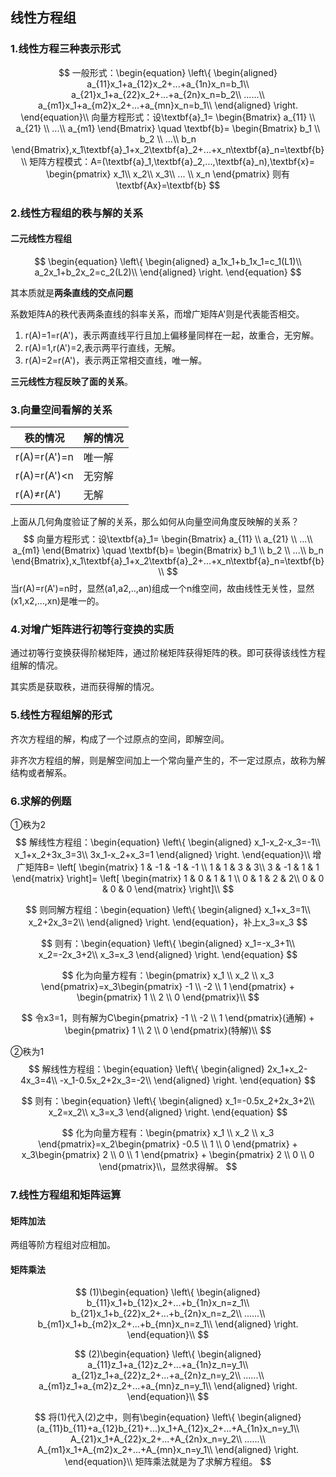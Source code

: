 ## 线性方程组

### 1.线性方程三种表示形式

$$
一般形式：\begin{equation}
\left\{                   
\begin{aligned}
a_{11}x_1+a_{12}x_2+...+a_{1n}x_n=b_1\\
a_{21}x_1+a_{22}x_2+...+a_{2n}x_n=b_2\\
......\\
a_{m1}x_1+a_{m2}x_2+...+a_{mn}x_n=b_1\\
\end{aligned}
\right.
\end{equation}\\
向量方程形式：设\textbf{a}_1=
\begin{Bmatrix}
   a_{11} \\
   a_{21} \\
   ...\\
   a_{m1}
  \end{Bmatrix} \quad
  \textbf{b}=
\begin{Bmatrix}
   b_1 \\
   b_2 \\
   ...\\
   b_n
  \end{Bmatrix},x_1\textbf{a}_1+x_2\textbf{a}_2+...+x_n\textbf{a}_n=\textbf{b}\\
  矩阵方程模式：A=(\textbf{a}_1,\textbf{a}_2,...,\textbf{a}_n),\textbf{x}=
  \begin{pmatrix} x_1\\ x_2\\ x_3\\ ... \\ x_n \end{pmatrix}
  则有\textbf{Ax}=\textbf{b}
$$

### 2.线性方程组的秩与解的关系

#### 二元线性方程组

$$
\begin{equation}
\left\{                 
\begin{aligned}
a_1x_1+b_1x_1=c_1(L1)\\
a_2x_1+b_2x_2=c_2(L2)\\
\end{aligned}
\right.
\end{equation}
$$

其本质就是**两条直线的交点问题**

系数矩阵A的秩代表两条直线的斜率关系，而增广矩阵A'则是代表能否相交。

1. r(A)=1=r(A')，表示两直线平行且加上偏移量同样在一起，故重合，无穷解。
2. r(A)=1,r(A')=2,表示两平行直线，无解。
3. r(A)=2=r(A')，表示两正常相交直线，唯一解。

**三元线性方程反映了面的关系**。

### 3.向量空间看解的关系

| 秩的情况     | 解的情况 |
| ------------ | -------- |
| r(A)=r(A')=n | 唯一解   |
| r(A)=r(A')<n | 无穷解   |
| r(A)≠r(A')   | 无解     |

上面从几何角度验证了解的关系，那么如何从向量空间角度反映解的关系？
$$
向量方程形式：设\textbf{a}_1=
\begin{Bmatrix}
   a_{11} \\
   a_{21} \\
   ...\\
   a_{m1}
  \end{Bmatrix} \quad
  \textbf{b}=
\begin{Bmatrix}
   b_1 \\
   b_2 \\
   ...\\
   b_n
  \end{Bmatrix},x_1\textbf{a}_1+x_2\textbf{a}_2+...+x_n\textbf{a}_n=\textbf{b}\\
$$
当r(A)=r(A')=n时，显然(a1,a2,..,an)组成一个n维空间，故由线性无关性，显然(x1,x2,...,xn)是唯一的。

### 4.对增广矩阵进行初等行变换的实质

通过初等行变换获得阶梯矩阵，通过阶梯矩阵获得矩阵的秩。即可获得该线性方程组解的情况。

其实质是获取秩，进而获得解的情况。

### 5.线性方程组解的形式

齐次方程组的解，构成了一个过原点的空间，即解空间。

非齐次方程组的解，则是解空间加上一个常向量产生的，不一定过原点，故称为解结构或者解系。

### 6.求解的例题

①秩为2
$$
解线性方程组：\begin{equation}
\left\{                  
\begin{aligned}
x_1-x_2-x_3=-1\\
x_1+x_2+3x_3=3\\
3x_1-x_2+x_3=1
\end{aligned}
\right.
\end{equation}\\
增广矩阵B=
 \left[
 \begin{matrix}
   1 & -1 & -1 & -1 \\
   1 & 1 & 3 & 3\\
   3 & -1 & 1 & 1
  \end{matrix}
  \right]=
   \left[
 \begin{matrix}
   1 & 0 & 1 & 1 \\
   0 & 1 & 2 & 2\\
   0 & 0 & 0 & 0
  \end{matrix}
  \right]\\
$$

$$
则同解方程组：\begin{equation}
\left\{                   
\begin{aligned}
x_1+x_3=1\\
x_2+2x_3=2\\
\end{aligned}
\right.
\end{equation}，补上x_3=x_3
$$

$$
则有：\begin{equation}
\left\{                   
\begin{aligned}
x_1=-x_3+1\\
x_2=-2x_3+2\\
x_3=x_3
\end{aligned}
\right.
\end{equation}
$$

$$
化为向量方程有：\begin{pmatrix} x_1 \\ x_2 \\ x_3 \end{pmatrix}=x_3\begin{pmatrix} -1 \\ -2 \\ 1 \end{pmatrix} + \begin{pmatrix} 1 \\ 2 \\ 0 \end{pmatrix}\\
$$

$$
令x3=1，则有解为C\begin{pmatrix} -1 \\ -2 \\ 1 \end{pmatrix}(通解) + \begin{pmatrix} 1 \\ 2 \\ 0 \end{pmatrix}(特解)\\
$$

②秩为1
$$
解线性方程组：\begin{equation}
\left\{                  
\begin{aligned}
2x_1+x_2-4x_3=4\\
-x_1-0.5x_2+2x_3=-2\\
\end{aligned}
\right.
\end{equation}
$$

$$
则有：\begin{equation}
\left\{                   
\begin{aligned}
x_1=-0.5x_2+2x_3+2\\
x_2=x_2\\
x_3=x_3
\end{aligned}
\right.
\end{equation}
$$

$$
化为向量方程有：\begin{pmatrix} x_1 \\ x_2 \\ x_3 \end{pmatrix}=x_2\begin{pmatrix} -0.5 \\ 1 \\ 0 \end{pmatrix} + x_3\begin{pmatrix} 2 \\ 0 \\ 1 \end{pmatrix} + \begin{pmatrix} 2 \\ 0 \\ 0 \end{pmatrix}\\，显然求得解。
$$

### 7.线性方程组和矩阵运算

#### 矩阵加法

两组等阶方程组对应相加。

#### 矩阵乘法

$$
(1)\begin{equation}
\left\{                   
\begin{aligned}
b_{11}x_1+b_{12}x_2+...+b_{1n}x_n=z_1\\
b_{21}x_1+b_{22}x_2+...+b_{2n}x_n=z_2\\
......\\
b_{m1}x_1+b_{m2}x_2+...+b_{mn}x_n=z_1\\
\end{aligned}
\right.
\end{equation}\\
$$

$$
(2)\begin{equation}
\left\{                   
\begin{aligned}
a_{11}z_1+a_{12}z_2+...+a_{1n}z_n=y_1\\
a_{21}z_1+a_{22}z_2+...+a_{2n}z_n=y_2\\
......\\
a_{m1}z_1+a_{m2}z_2+...+a_{mn}z_n=y_1\\
\end{aligned}
\right.
\end{equation}\\
$$

$$
将(1)代入(2)之中，则有\begin{equation}
\left\{                   
\begin{aligned}
(a_{11}b_{11}+a_{12}b_{21}+...)x_1+A_{12}x_2+...+A_{1n}x_n=y_1\\
A_{21}x_1+A_{22}x_2+...+A_{2n}x_n=y_2\\
......\\
A_{m1}x_1+A_{m2}x_2+...+A_{mn}x_n=y_1\\
\end{aligned}
\right.
\end{equation}\\
矩阵乘法就是为了求解方程组。
$$
